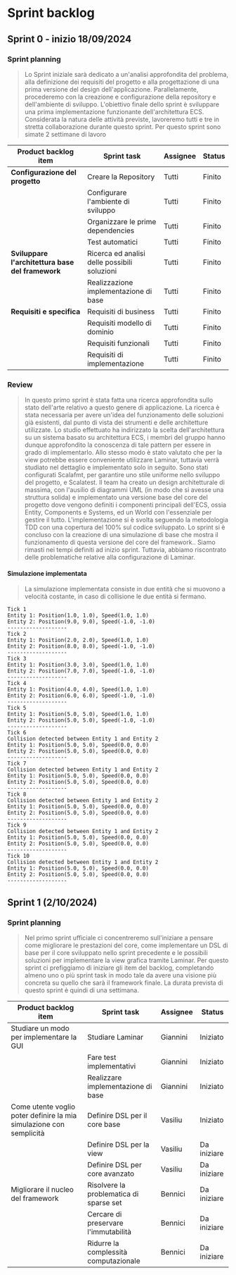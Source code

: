 # Sprint backlog
## Sprint 0 - inizio 18/09/2024
### Sprint planning
> Lo Sprint iniziale sarà dedicato a un'analisi approfondita del problema, alla definizione dei requisiti del progetto e alla progettazione
> di una prima versione del design dell'applicazione. Parallelamente, procederemo con la creazione e configurazione della repository
> e dell'ambiente di sviluppo.
> L'obiettivo finale dello sprint è sviluppare una prima implementazione funzionante dell'architettura ECS.
> Considerata la natura delle attività previste, lavoreremo tutti e tre in stretta collaborazione durante questo sprint.
> Per questo sprint sono simate 2 settimane di lavoro
> 
| **Product backlog item**                         | **Sprint task**                              | **Assignee** | **Status** |
|--------------------------------------------------|----------------------------------------------|--------------|------------| 
| **Configurazione del progetto**                  | Creare la Repository                         | Tutti        | Finito     |
|                                                  | Configurare l'ambiente di sviluppo           | Tutti        | Finito     |
|                                                  | Organizzare le prime dependencies            | Tutti        | Finito     |
|                                                  | Test automatici                              | Tutti        | Finito     |
| **Sviluppare l'architettura base del framework** | Ricerca ed analisi delle possibili soluzioni | Tutti        | Finito     |
|                                                  | Realizzazione implementazione di base        | Tutti        | Finito     |
| **Requisiti e specifica**                        | Requisiti di business                        | Tutti        | Finito     |
|                                                  | Requisiti modello di dominio                 | Tutti        | Finito     |
|                                                  | Requisiti funzionali                         | Tutti        | Finito     |
|                                                  | Requisiti di implementazione                 | Tutti        | Finito     |

### Review
> In questo primo sprint è stata fatta una ricerca approfondita sullo stato dell'arte relativo a questo genere 
> di applicazione. La ricerca è stata necessaria per avere un'idea del funzionamento delle soluzioni già esistenti,
> dal punto di vista dei strumenti e delle architetture utilizzate.
> Lo studio effettuato ha indirizzato la scelta dell'architettura su un sistema basato su architettura ECS,
> i membri del gruppo hanno dunque approfondito la conoscenza di tale pattern per essere in grado di implementarlo.
> Allo stesso modo è stato valutato che per la view potrebbe essere conveniente utilizzare Laminar, tuttavia verrà studiato nel 
> dettaglio e implementato solo in seguito.
> Sono stati configurati Scalafmt, per garantire uno stile uniforme nello sviluppo del progetto, e Scalatest.
> Il team ha creato un design architetturale di massima, con l'ausilio di diagrammi UML (in modo che si avesse una
> struttura solida) e implementato una versione base del core del progetto dove vengono definiti i componenti principali dell'ECS,
> ossia Entity, Components e Systems, ed un World con l'essenziale per gestire il tutto.
> L'implementazione si è svolta seguendo la metodologia TDD con una copertura del 100% sul codice sviluppato.
> Lo sprint si è concluso con la creazione di una simulazione di base che mostra il funzionamento di questa versione 
> del core del framework..
> Siamo rimasti nei tempi definiti ad inizio sprint. Tuttavia, abbiamo riscontrato delle problematiche relative alla configurazione di Laminar.


#### Simulazione implementata
> La simulazione implementata consiste in due entità che si muovono a velocità costante, in caso di collisione le due entità si fermano.
``` 
Tick 1
Entity 1: Position(1.0, 1.0), Speed(1.0, 1.0)
Entity 2: Position(9.0, 9.0), Speed(-1.0, -1.0)
-------------------
Tick 2
Entity 1: Position(2.0, 2.0), Speed(1.0, 1.0)
Entity 2: Position(8.0, 8.0), Speed(-1.0, -1.0)
-------------------
Tick 3
Entity 1: Position(3.0, 3.0), Speed(1.0, 1.0)
Entity 2: Position(7.0, 7.0), Speed(-1.0, -1.0)
-------------------
Tick 4
Entity 1: Position(4.0, 4.0), Speed(1.0, 1.0)
Entity 2: Position(6.0, 6.0), Speed(-1.0, -1.0)
-------------------
Tick 5
Entity 1: Position(5.0, 5.0), Speed(1.0, 1.0)
Entity 2: Position(5.0, 5.0), Speed(-1.0, -1.0)
-------------------
Tick 6
Collision detected between Entity 1 and Entity 2
Entity 1: Position(5.0, 5.0), Speed(0.0, 0.0)
Entity 2: Position(5.0, 5.0), Speed(0.0, 0.0)
-------------------
Tick 7
Collision detected between Entity 1 and Entity 2
Entity 1: Position(5.0, 5.0), Speed(0.0, 0.0)
Entity 2: Position(5.0, 5.0), Speed(0.0, 0.0)
-------------------
Tick 8
Collision detected between Entity 1 and Entity 2
Entity 1: Position(5.0, 5.0), Speed(0.0, 0.0)
Entity 2: Position(5.0, 5.0), Speed(0.0, 0.0)
-------------------
Tick 9
Collision detected between Entity 1 and Entity 2
Entity 1: Position(5.0, 5.0), Speed(0.0, 0.0)
Entity 2: Position(5.0, 5.0), Speed(0.0, 0.0)
-------------------
Tick 10
Collision detected between Entity 1 and Entity 2
Entity 1: Position(5.0, 5.0), Speed(0.0, 0.0)
Entity 2: Position(5.0, 5.0), Speed(0.0, 0.0)
-------------------
```


## Sprint 1 (2/10/2024)
### Sprint planning
> Nel primo sprint ufficiale ci concentreremo sull'iniziare a pensare come migliorare le prestazioni del core, come implementare un
> DSL di base per il core sviluppato nello sprint precedente e le possibili soluzioni per implementare la view grafica tramite Laminar.
> Per questo sprint ci prefiggiamo di iniziare gli item del backlog, completando almeno uno o più sprint task in modo tale da avere una visione più concreta
> su quello che sarà il framework finale. La durata prevista di questo sprint è quindi di una settimana.

| Product backlog item                                                | Sprint task                             | Assignee  | Status      |
|---------------------------------------------------------------------|-----------------------------------------|-----------|-------------|
| Studiare un modo per implementare la GUI                            | Studiare Laminar                        | Giannini  | Iniziato    |
|                                                                     | Fare test implementativi                | Giannini  | Iniziato    |
|                                                                     | Realizzare implementazione di base      | Giannini  | Iniziato    |
| Come utente voglio poter definire la mia simulazione con semplicità | Definire DSL per il core base           | Vasiliu   | Iniziato    |
|                                                                     | Definire DSL per la view                | Vasiliu   | Da iniziare |
|                                                                     | Definire DSL per core avanzato          | Vasiliu   | Da iniziare |
| Migliorare il nucleo del framework                                  | Risolvere la problematica di sparse set | Bennici   | Da iniziare |
|                                                                     | Cercare di preservare l'immutabilità    | Bennici   | Da iniziare |
|                                                                     | Ridurre la complessità computazionale   | Bennici   | Da iniziare |
